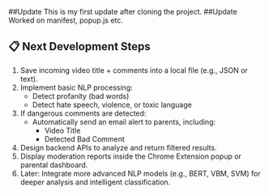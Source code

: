 
##Update
This is my first update after cloning the project.
##Update
Worked on manifest, popup.js etc.



## 📋 Next Development Steps

1. Save incoming video title + comments into a local file (e.g., JSON or text).
2. Implement basic NLP processing:
    - Detect profanity (bad words)
    - Detect hate speech, violence, or toxic language
3. If dangerous comments are detected:
    - Automatically send an email alert to parents, including:
      - Video Title
      - Detected Bad Comment
4. Design backend APIs to analyze and return filtered results.
5. Display moderation reports inside the Chrome Extension popup or parental dashboard.
6. Later: Integrate more advanced NLP models (e.g., BERT, VBM, SVM) for deeper analysis and intelligent classification.



